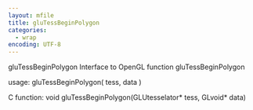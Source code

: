 ```yaml
---
layout: mfile
title: gluTessBeginPolygon
categories:
  - wrap
encoding: UTF-8
---
```


gluTessBeginPolygon  Interface to OpenGL function gluTessBeginPolygon

usage:  gluTessBeginPolygon( tess, data )

C function:  void gluTessBeginPolygon(GLUtesselator\* tess, GLvoid\* data)